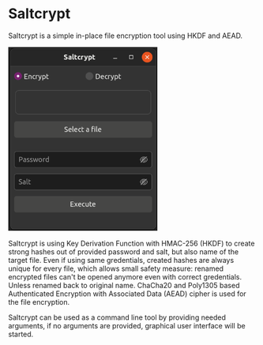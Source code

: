# Saltcrypt

Saltcrypt is a simple in-place file encryption tool using HKDF and AEAD.


<img src="https://github.com/kolemikko/saltcrypt/blob/094cf0ef4f5d4dd8a5c3d8727efff6f1c4f73b70/doc/Screenshot.png" width=60% height=60%>


Saltcrypt is using Key Derivation Function with HMAC-256 (HKDF) to create strong hashes out of provided password and salt, but also name of the target file. 
Even if using same gredentials, created hashes are always unique for every file, which allows small safety measure: renamed encrypted files can't be opened anymore even with correct gredentials. Unless renamed back to original name.
ChaCha20 and Poly1305 based Authenticated Encryption with Associated Data (AEAD) cipher is used for the file encryption.

Saltcrypt can be used as a command line tool by providing needed arguments, if no arguments are provided, graphical user interface will be started.
